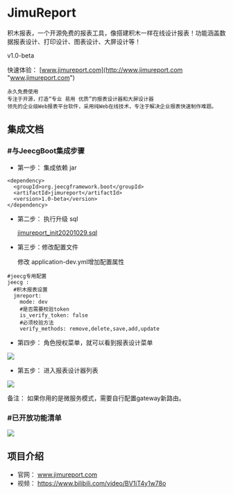 # JimuReport

积木报表，一个开源免费的报表工具，像搭建积木一样在线设计报表！功能涵盖数据报表设计、打印设计、图表设计、大屏设计等！


v1.0-beta

快速体验： [www.jimureport.com](http://www.jimureport.com "www.jimureport.com")

```
永久免费使用
专注于开源，打造“专业 易用 优质”的报表设计器和大屏设计器
领先的企业级Web报表平台软件，采用纯Web在线技术，专注于解决企业报表快速制作难题。
```

集成文档
-----------------------------------

###  #与JeecgBoot集成步骤

- 第一步： 集成依赖 jar
``` 
<dependency>
  <groupId>org.jeecgframework.boot</groupId>
  <artifactId>jimureport</artifactId>
  <version>1.0-beta</version>
</dependency>
``` 

- 第二步： 执行升级 sql

    [jimureport_init20201029.sql](https://github.com/zhangdaiscott/JimuReport/blob/master/db/jimureport_init20201029.sql "jimureport_init20201029.sql") 

- 第三步：修改配置文件

   修改 application-dev.yml增加配置属性

```
#jeecg专用配置
jeecg :
  #积木报表设置
  jmreport:
    mode: dev
    #是否需要校验token
    is_verify_token: false
    #必须校验方法
    verify_methods: remove,delete,save,add,update
```


- 第四步： 角色授权菜单，就可以看到报表设计菜单

![](https://oscimg.oschina.net/oscnet/up-e35b2318b8db9673fa064a0b50087bdd234.png)


- 第五步： 进入报表设计器列表

![](https://oscimg.oschina.net/oscnet/up-03d6c0a82f8e2fb96783eb5d9ce9a6a7bc0.png)

备注： 如果你用的是微服务模式，需要自行配置gateway新路由。

###  #已开放功能清单

![](https://oscimg.oschina.net/oscnet/up-d10e6c78dd5fb37923d3123be8c1ca23cd0.png)




项目介绍
-----------------------------------

- 官网： www.jimureport.com
- 视频： https://www.bilibili.com/video/BV1iT4y1w78o
